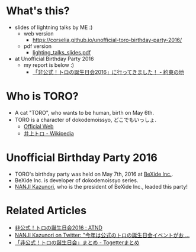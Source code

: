 # What's this?
- slides of lightning talks by ME :)
    - web version
        - https://corselia.github.io/unofficial-toro-birthday-party-2016/
    - pdf version
        - [lighting_talks_slides.pdf](/lighting_talks_slides.pdf)
- at Unofficial Birthday Party 2016
    - my report is below :)
        - [「非公式！トロの誕生日会2016」に行ってきました！ - 約束の地](http://obel.hatenablog.jp/entry/20160509/1462723841)

# Who is TORO?
- A cat "TORO", who wants to be human, birth on May 6th.
- TORO is a character of dokodemoissyo, どこでもいっしょ.
    - [Official Web](http://www.jp.playstation.com/dokodemoissyo/)
    - [井上トロ - Wikipedia](https://ja.wikipedia.org/wiki/%E4%BA%95%E4%B8%8A%E3%83%88%E3%83%AD)

# Unofficial Birthday Party 2016
- TORO's birthday party was held on May 7th, 2016 at [BeXide Inc.](http://www.bexide.co.jp/).
- BeXide Inc. is developer of dokodemoissyo series.
- [NANJI Kazunori](https://twitter.com/torotiti), who is the president of BeXide Inc., leaded this party!

# Related Articles
- [非公式！トロの誕生日会2016 : ATND](https://atnd.org/events/76902)
- [NANJI Kazunori on Twitter: "今年は公式のトロの誕生日会イベントがお ...](https://twitter.com/torotiti/status/722631500265443330)
- [「非公式！トロの誕生日会」まとめ - Togetterまとめ](https://togetter.com/li/973546)
